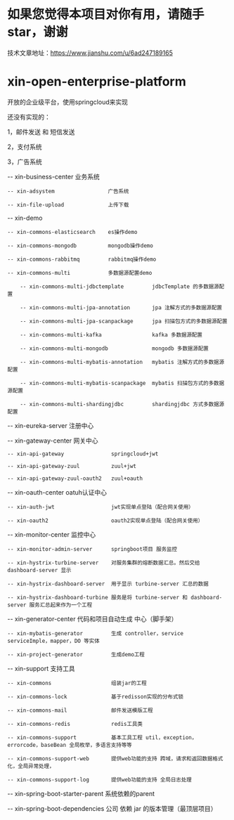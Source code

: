 # 如果您觉得本项目对你有用，请随手star，谢谢   

技术文章地址：https://www.jianshu.com/u/6ad247189165   

# xin-open-enterprise-platform   

开放的企业级平台，使用springcloud来实现   


还没有实现的：   

1，邮件发送 和 短信发送    

2，支付系统   

3，广告系统   

-- xin-business-center              业务系统    

    -- xin-adsystem                 广告系统   
    
    -- xin-file-upload              上传下载   
    
-- xin-demo   

    -- xin-commons-elasticsearch    es操作demo   
    
    -- xin-commons-mongodb          mongodb操作demo  
    
    -- xin-commons-rabbitmq         rabbitmq操作demo   
    
    -- xin-commons-multi            多数据源配置demo   
    
        -- xin-commons-multi-jdbctemplate         jdbcTemplate 的多数据源配置   
        
        -- xin-commons-multi-jpa-annotation       jpa 注解方式的多数据源配置   
        
        -- xin-commons-multi-jpa-scanpackage      jpa 扫描包方式的多数据源配置  
        
        -- xin-commons-multi-kafka                kafka 多数据源配置  
        
        -- xin-commons-multi-mongodb              mongodb 多数据源配置   
        
        -- xin-commons-multi-mybatis-annotation   mybatis 注解方式的多数据源配置   
        
        -- xin-commons-multi-mybatis-scanpackage  mybatis 扫描包方式的多数据源配置   
        
        -- xin-commons-multi-shardingjdbc         shardingjdbc 方式多数据源配置   
        
-- xin-eureka-server                 注册中心   

-- xin-gateway-center                网关中心   

    -- xin-api-gateway               springcloud+jwt    
    
    -- xin-api-gateway-zuul          zuul+jwt   
    
    -- xin-api-gateway-zuul-oauth2   zuul+oauth   
    
-- xin-oauth-center                  oatuh认证中心   

    -- xin-auth-jwt                  jwt实现单点登陆（配合网关使用）   
    
    -- xin-oauth2                    oauth2实现单点登陆（配合网关使用）   
    
-- xin-monitor-center                监控中心   

    -- xin-monitor-admin-server      springboot项目 服务监控   
    
    -- xin-hystrix-turbine-server    对服务集群的熔断数据汇总。然后交给 dashboard-server 显示   
    
    -- xin-hystrix-dashboard-server  用于显示 turbine-server 汇总的数据   
    
    -- xin-hystrix-dashboard-turbine 服务是将 turbine-server 和 dashboard-server 服务汇总起来作为一个工程   
    
-- xin-generator-center              代码和项目自动生成 中心（脚手架）   

    -- xin-mybatis-generator         生成 controller，service serviceImple，mapper，DO 等实体   
    
    -- xin-project-generator         生成demo工程   
    
-- xin-support                       支持工具   

    -- xin-commons                   组装jar的工程   
    
    -- xin-commons-lock              基于redisson实现的分布式锁  
    
    -- xin-commons-mail              邮件发送模版工程   
    
    -- xin-commons-redis             redis工具类   
    
    -- xin-commons-support           基本工具工程 util，exception，errorcode，baseBean 全局枚举，多语言支持等等   
    
    -- xin-commons-support-web       提供web功能的支持 跨域，请求和返回数据格式化，全局异常处理，   
    
    -- xin-commons-support-log       提供web功能的支持 全局日志处理   
    
-- xin-spring-boot-starter-parent    系统依赖的parent    

-- xin-spring-boot-dependencies      公司 依赖 jar 的版本管理（最顶层项目）   

